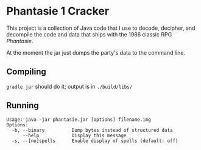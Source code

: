 # Phantasie 1 Cracker

This project is a collection of Java code that I use to decode, decipher, and decompile the code and data that ships with the 1986 classic RPG *Phantasie*.

At the moment the jar just dumps the party's data to the command line.

## Compiling
`gradle jar` should do it; output is in `./build/libs/`

## Running
```
Usage: java -jar phantasie.jar [options] filename.img
Options:
  -b, --binary          Dump bytes instead of structured data
      --help            Display this message
  -s, --[no]spells      Enable display of spells (default: off)
```